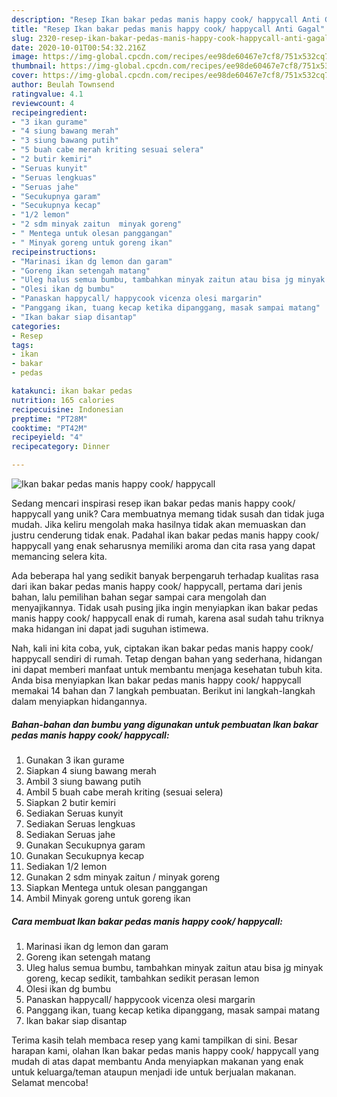 ```yaml
---
description: "Resep Ikan bakar pedas manis happy cook/ happycall Anti Gagal"
title: "Resep Ikan bakar pedas manis happy cook/ happycall Anti Gagal"
slug: 2320-resep-ikan-bakar-pedas-manis-happy-cook-happycall-anti-gagal
date: 2020-10-01T00:54:32.216Z
image: https://img-global.cpcdn.com/recipes/ee98de60467e7cf8/751x532cq70/ikan-bakar-pedas-manis-happy-cook-happycall-foto-resep-utama.jpg
thumbnail: https://img-global.cpcdn.com/recipes/ee98de60467e7cf8/751x532cq70/ikan-bakar-pedas-manis-happy-cook-happycall-foto-resep-utama.jpg
cover: https://img-global.cpcdn.com/recipes/ee98de60467e7cf8/751x532cq70/ikan-bakar-pedas-manis-happy-cook-happycall-foto-resep-utama.jpg
author: Beulah Townsend
ratingvalue: 4.1
reviewcount: 4
recipeingredient:
- "3 ikan gurame"
- "4 siung bawang merah"
- "3 siung bawang putih"
- "5 buah cabe merah kriting sesuai selera"
- "2 butir kemiri"
- "Seruas kunyit"
- "Seruas lengkuas"
- "Seruas jahe"
- "Secukupnya garam"
- "Secukupnya kecap"
- "1/2 lemon"
- "2 sdm minyak zaitun  minyak goreng"
- " Mentega untuk olesan panggangan"
- " Minyak goreng untuk goreng ikan"
recipeinstructions:
- "Marinasi ikan dg lemon dan garam"
- "Goreng ikan setengah matang"
- "Uleg halus semua bumbu, tambahkan minyak zaitun atau bisa jg minyak goreng, kecap sedikit, tambahkan sedikit perasan lemon"
- "Olesi ikan dg bumbu"
- "Panaskan happycall/ happycook vicenza olesi margarin"
- "Panggang ikan, tuang kecap ketika dipanggang, masak sampai matang"
- "Ikan bakar siap disantap"
categories:
- Resep
tags:
- ikan
- bakar
- pedas

katakunci: ikan bakar pedas 
nutrition: 165 calories
recipecuisine: Indonesian
preptime: "PT28M"
cooktime: "PT42M"
recipeyield: "4"
recipecategory: Dinner

---
```



![Ikan bakar pedas manis happy cook/ happycall](https://img-global.cpcdn.com/recipes/ee98de60467e7cf8/751x532cq70/ikan-bakar-pedas-manis-happy-cook-happycall-foto-resep-utama.jpg)

Sedang mencari inspirasi resep ikan bakar pedas manis happy cook/ happycall yang unik? Cara membuatnya memang tidak susah dan tidak juga mudah. Jika keliru mengolah maka hasilnya tidak akan memuaskan dan justru cenderung tidak enak. Padahal ikan bakar pedas manis happy cook/ happycall yang enak seharusnya memiliki aroma dan cita rasa yang dapat memancing selera kita.



Ada beberapa hal yang sedikit banyak berpengaruh terhadap kualitas rasa dari ikan bakar pedas manis happy cook/ happycall, pertama dari jenis bahan, lalu pemilihan bahan segar sampai cara mengolah dan menyajikannya. Tidak usah pusing jika ingin menyiapkan ikan bakar pedas manis happy cook/ happycall enak di rumah, karena asal sudah tahu triknya maka hidangan ini dapat jadi suguhan istimewa.


Nah, kali ini kita coba, yuk, ciptakan ikan bakar pedas manis happy cook/ happycall sendiri di rumah. Tetap dengan bahan yang sederhana, hidangan ini dapat memberi manfaat untuk membantu menjaga kesehatan tubuh kita. Anda bisa menyiapkan Ikan bakar pedas manis happy cook/ happycall memakai 14 bahan dan 7 langkah pembuatan. Berikut ini langkah-langkah dalam menyiapkan hidangannya.

<!--inarticleads1-->

##### Bahan-bahan dan bumbu yang digunakan untuk pembuatan Ikan bakar pedas manis happy cook/ happycall:

1. Gunakan 3 ikan gurame
1. Siapkan 4 siung bawang merah
1. Ambil 3 siung bawang putih
1. Ambil 5 buah cabe merah kriting (sesuai selera)
1. Siapkan 2 butir kemiri
1. Sediakan Seruas kunyit
1. Sediakan Seruas lengkuas
1. Sediakan Seruas jahe
1. Gunakan Secukupnya garam
1. Gunakan Secukupnya kecap
1. Sediakan 1/2 lemon
1. Gunakan 2 sdm minyak zaitun / minyak goreng
1. Siapkan  Mentega untuk olesan panggangan
1. Ambil  Minyak goreng untuk goreng ikan




<!--inarticleads2-->

##### Cara membuat Ikan bakar pedas manis happy cook/ happycall:

1. Marinasi ikan dg lemon dan garam
1. Goreng ikan setengah matang
1. Uleg halus semua bumbu, tambahkan minyak zaitun atau bisa jg minyak goreng, kecap sedikit, tambahkan sedikit perasan lemon
1. Olesi ikan dg bumbu
1. Panaskan happycall/ happycook vicenza olesi margarin
1. Panggang ikan, tuang kecap ketika dipanggang, masak sampai matang
1. Ikan bakar siap disantap




Terima kasih telah membaca resep yang kami tampilkan di sini. Besar harapan kami, olahan Ikan bakar pedas manis happy cook/ happycall yang mudah di atas dapat membantu Anda menyiapkan makanan yang enak untuk keluarga/teman ataupun menjadi ide untuk berjualan makanan. Selamat mencoba!
